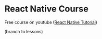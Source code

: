 # React Native Course

Free course on youtube ([React Native Tutorial](https://www.youtube.com/playlist?list=PL8kfZyp--gEXs4YsSLtB3KqDtdOFHMjWZ))

(branch to lessons)
